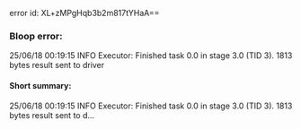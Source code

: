error id: XL+zMPgHqb3b2m817tYHaA==
### Bloop error:

25/06/18 00:19:15 INFO Executor: Finished task 0.0 in stage 3.0 (TID 3). 1813 bytes result sent to driver
#### Short summary: 

25/06/18 00:19:15 INFO Executor: Finished task 0.0 in stage 3.0 (TID 3). 1813 bytes result sent to d...